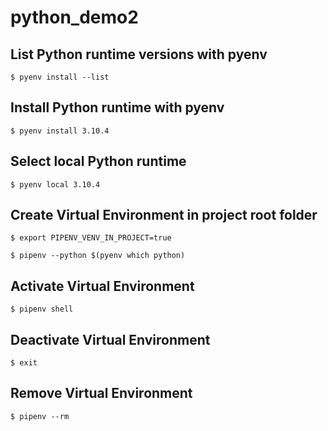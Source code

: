
# python_demo2

## List Python runtime versions with pyenv

`$ pyenv install --list`

## Install Python runtime with pyenv

`$ pyenv install 3.10.4`

## Select local Python runtime

`$ pyenv local 3.10.4`

## Create Virtual Environment in project root folder

`$ export PIPENV_VENV_IN_PROJECT=true`

`$ pipenv --python $(pyenv which python)`

## Activate Virtual Environment

`$ pipenv shell`

## Deactivate Virtual Environment

`$ exit`

## Remove Virtual Environment

`$ pipenv --rm`